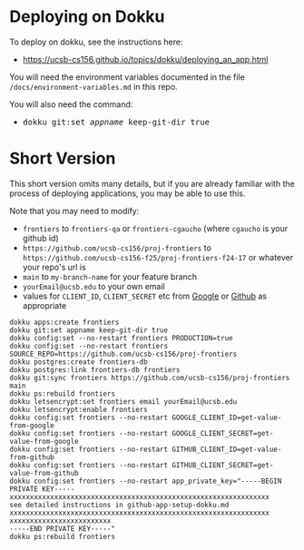 
# Deploying on Dokku

To deploy on dokku, see the instructions here:

* <https://ucsb-cs156.github.io/topics/dokku/deploying_an_app.html>

You will need the environment variables documented in the file `/docs/environment-variables.md` in this repo.

You will also need the command:

* <tt>dokku git:set <i>appname</i> keep-git-dir true</tt>

# Short Version

This short version omits many details, but if you are already familiar with the process of deploying applications, you may be able to use this.

Note that you may need to modify:
* `frontiers` to `frontiers-qa` or `frontiers-cgaucho` (where `cgaucho` is your github id)
* `https://github.com/ucsb-cs156/proj-frontiers` to `https://github.com/ucsb-cs156-f25/proj-frontiers-f24-17` or whatever your repo's url is
* `main` to `my-branch-name` for your feature branch
* `yourEmail@ucsb.edu` to your own email
* values for `CLIENT_ID`, `CLIENT_SECRET` etc from [Google](https://github.com/ucsb-cs156/proj-frontiers/blob/main/docs/oauth.md) or [Github](https://github.com/ucsb-cs156/proj-frontiers/blob/main/docs/github-app-setup-dokku.md) as appropriate

```
dokku apps:create frontiers
dokku git:set appname keep-git-dir true
dokku config:set --no-restart frontiers PRODUCTION=true
dokku config:set --no-restart frontiers SOURCE_REPO=https://github.com/ucsb-cs156/proj-frontiers
dokku postgres:create frontiers-db
dokku postgres:link frontiers-db frontiers
dokku git:sync frontiers https://github.com/ucsb-cs156/proj-frontiers main
dokku ps:rebuild frontiers
dokku letsencrypt:set frontiers email yourEmail@ucsb.edu
dokku letsencrypt:enable frontiers
dokku config:set frontiers --no-restart GOOGLE_CLIENT_ID=get-value-from-google
dokku config:set frontiers --no-restart GOOGLE_CLIENT_SECRET=get-value-from-google
dokku config:set frontiers --no-restart GITHUB_CLIENT_ID=get-value-from-github
dokku config:set frontiers --no-restart GITHUB_CLIENT_SECRET=get-value-from-github
dokku config:set frontiers --no-restart app_private_key="-----BEGIN PRIVATE KEY-----
xxxxxxxxxxxxxxxxxxxxxxxxxxxxxxxxxxxxxxxxxxxxxxxxxxxxxxxxxxxxxxxx
see detailed instructions in github-app-setup-dokku.md
xxxxxxxxxxxxxxxxxxxxxxxxxxxxxxxxxxxxxxxxxxxxxxxxxxxxxxxxxxxxxxxx
xxxxxxxxxxxxxxxxxxxxxxxxx
-----END PRIVATE KEY-----"
dokku ps:rebuild frontiers
```

